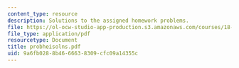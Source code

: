 ```yaml
---
content_type: resource
description: Solutions to the assigned homework problems.
file: https://ol-ocw-studio-app-production.s3.amazonaws.com/courses/18-303-linear-partial-differential-equations-fall-2006/9a6fb0288b4666638309cfc09a14355c_probheisolns.pdf
file_type: application/pdf
resourcetype: Document
title: probheisolns.pdf
uid: 9a6fb028-8b46-6663-8309-cfc09a14355c
---
```

